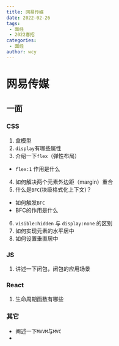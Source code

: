 ```yaml
---
title: 网易传媒
date: 2022-02-26
tags:
 - 面经
 - 2022春招
categories:
 - 面经
author: wcy
---
```

# 网易传媒

## 一面
### CSS
1. 盒模型
2. `display`有哪些属性
3. 介绍一下`flex`（弹性布局）
  * `flex:1` 作用是什么
4. 如何解决两个元素外边距（margin）重合
5. 什么是`BFC`(块级格式化上下文)？
  * 如何触发`BFC`
  * BFC的作用是什么
6. `visible:hidden` 与 `display:none` 的区别
7. 如何实现元素的水平居中
8. 如何设置垂直居中

### JS
1. 讲述一下闭包，闭包的应用场景

### React
1. 生命周期函数有哪些

### 其它
* 阐述一下`MVVM`与`MVC`
*
